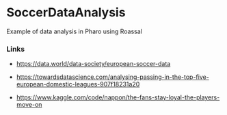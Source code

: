 # SoccerDataAnalysis
Example of data analysis in Pharo using Roassal

### Links
- https://data.world/data-society/european-soccer-data

- https://towardsdatascience.com/analysing-passing-in-the-top-five-european-domestic-leagues-907f18231a20

- https://www.kaggle.com/code/nappon/the-fans-stay-loyal-the-players-move-on